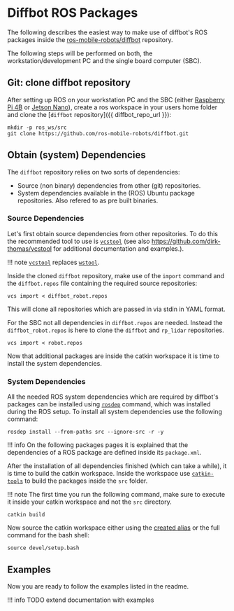 # Diffbot ROS Packages

The following describes the easiest way to make use of diffbot's ROS packages inside the [ros-mobile-robots/diffbot](https://github.com/ros-mobile-robots/diffbot)
repository.

The following steps will be performed on both, the workstation/development PC and the single board computer (SBC).

## Git: clone diffbot repository

After setting up ROS on your workstation PC and the SBC (either [Raspberry Pi 4B](https://ros-mobile-robots.com/rpi-setup/) or [Jetson Nano](https://ros-mobile-robots.com/jetson-nano-setup/)),
create a ros workspace in your users home folder and clone the [`diffbot` repository]({{ diffbot_repo_url }}):

```
mkdir -p ros_ws/src
git clone https://github.com/ros-mobile-robots/diffbot.git
```

## Obtain (system) Dependencies

The `diffbot` repository relies on two sorts of dependencies:

- Source (non binary) dependencies from other (git) repositories.
- System dependencies available in the (ROS) Ubuntu package repositories. Also refered to as pre built binaries.


### Source Dependencies

Let's first obtain source dependencies from other repositories. 
To do this the recommended tool to use is [`vcstool`](http://wiki.ros.org/vcstool)
(see also https://github.com/dirk-thomas/vcstool for additional documentation and examples.).

!!! note
    [`vcstool`](http://wiki.ros.org/vcstool) replaces [`wstool`](http://wiki.ros.org/wstool).

Inside the cloned `diffbot` repository, 
make use of the `import` command and the `diffbot.repos` file containing the required source repositories:

```
vcs import < diffbot_robot.repos
```

This will clone all repositories which are passed in via stdin in YAML format.

For the SBC not all dependencies in `diffbot.repos` are needed.
Instead the `diffbot_robot.repos` is here to clone the `diffbot` and `rp_lidar` repositories.

```
vcs import < robot.repos
```

Now that additional packages are inside the catkin workspace it is time to install the system dependencies.

### System Dependencies

All the needed ROS system dependencies which are required by diffbot's packages can be installed using
[`rosdep`](http://wiki.ros.org/rosdep) command, which was installed during the ROS setup.
To install all system dependencies use the following command:

```
rosdep install --from-paths src --ignore-src -r -y
```

!!! info
    On the following packages pages it is explained that the dependencies of a ROS package are defined inside its `package.xml`.
    
 
After the installation of all dependencies finished (which can take a while), it is time to build the catkin workspace. 
Inside the workspace use [`catkin-tools`](https://catkin-tools.readthedocs.io/en/latest/) to build the packages inside the `src` folder.

!!! note
    The first time you run the following command, make sure to execute it inside your catkin workspace and not the `src` directory.
    
```
catkin build
```

Now source the catkin workspace either using the [created alias](ros-setup.md#environment-setup) or the full command for the bash shell:

```
source devel/setup.bash
```

## Examples

Now you are ready to follow the examples listed in the readme.

!!! info
    TODO extend documentation with examples
